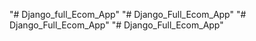 "# Django_full_Ecom_App" 
"# Django_Full_Ecom_App" 
"# Django_Full_Ecom_App" 
"# Django_Full_Ecom_App" 
